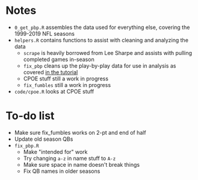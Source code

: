 # Notes

* `0_get_pbp.R` assembles the data used for everything else, covering the 1999-2019 NFL seasons
* `helpers.R` contains functions to assist with cleaning and analyzing the data
  * `scrape` is heavily borrowed from Lee Sharpe and assists with pulling completed games in-season
  * `fix_pbp` cleans up the play-by-play data for use in analysis as covered [in the tutorial](https://gist.github.com/guga31bb/5634562c5a2a7b1e9961ac9b6c568701)
  * CPOE stuff still a work in progress
  * `fix_fumbles` still a work in progress
* `code/cpoe.R` looks at CPOE stuff
  
# To-do list
* Make sure fix_fumbles works on 2-pt and end of half
* Update old season QBs
* `fix_pbp.R`
  * Make "intended for" work
  * Try changing `a-z` in name stuff to `A-z`
  * Make sure space in name doesn't break things
  * Fix QB names in older seasons
